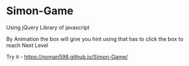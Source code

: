 # Simon-Game
 Using jQuery Library of javascript

By Animation the box will give you hint using that has to click the box to reach Next Level

Try it - https://noman598.github.io/Simon-Game/
